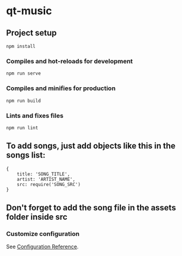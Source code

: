 # qt-music

## Project setup
```
npm install
```

### Compiles and hot-reloads for development
```
npm run serve
```

### Compiles and minifies for production
```
npm run build
```

### Lints and fixes files
```
npm run lint
```

## To add songs, just add objects like this in the songs list:
```
{
    title: 'SONG_TITLE',
    artist: 'ARTIST_NAME',
    src: require('SONG_SRC')
}
```
## Don't forget to add the song file in the assets folder inside src

### Customize configuration
See [Configuration Reference](https://cli.vuejs.org/config/).
